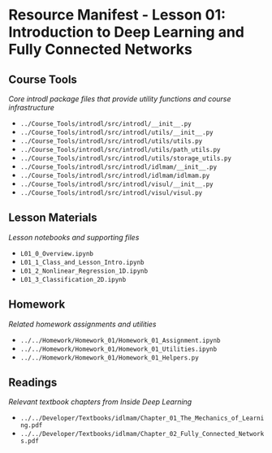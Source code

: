 # Resource Manifest - Lesson 01: Introduction to Deep Learning and Fully Connected Networks

## Course Tools
*Core introdl package files that provide utility functions and course infrastructure*

- `../Course_Tools/introdl/src/introdl/__init__.py`
- `../Course_Tools/introdl/src/introdl/utils/__init__.py`
- `../Course_Tools/introdl/src/introdl/utils/utils.py`
- `../Course_Tools/introdl/src/introdl/utils/path_utils.py`
- `../Course_Tools/introdl/src/introdl/utils/storage_utils.py`
- `../Course_Tools/introdl/src/introdl/idlmam/__init__.py`
- `../Course_Tools/introdl/src/introdl/idlmam/idlmam.py`
- `../Course_Tools/introdl/src/introdl/visul/__init__.py`
- `../Course_Tools/introdl/src/introdl/visul/visul.py`

## Lesson Materials
*Lesson notebooks and supporting files*

- `L01_0_Overview.ipynb`
- `L01_1_Class_and_Lesson_Intro.ipynb`
- `L01_2_Nonlinear_Regression_1D.ipynb`
- `L01_3_Classification_2D.ipynb`

## Homework
*Related homework assignments and utilities*

- `../../Homework/Homework_01/Homework_01_Assignment.ipynb`
- `../../Homework/Homework_01/Homework_01_Utilities.ipynb`
- `../../Homework/Homework_01/Homework_01_Helpers.py`

## Readings
*Relevant textbook chapters from Inside Deep Learning*

- `../../Developer/Textbooks/idlmam/Chapter_01_The_Mechanics_of_Learning.pdf`
- `../../Developer/Textbooks/idlmam/Chapter_02_Fully_Connected_Networks.pdf`